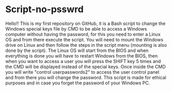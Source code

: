 # Script-no-psswrd
Hello!! This is my first repository on GitHub, it is a Bash script to change the Windows special keys file by CMD to be able to access a Windows computer without having the password, for this you need to enter a Linux OS and from there execute the script. You will need to mount the Windows drive on Linux and then follow the steps in the script menu (mounting is also done by the script). The Linux OS will start from the BIOS and when everything is done you will have to restart Windows from the BIOS, then when you want to access a user you will press the SHIFT key 5 times and the CMD will be displayed instead of the special keys. Once inside the CMD you will write "control userpasswords2" to access the user control panel and from there you will change the password. This script is made for ethical purposes and in case you forget the password of your Windows PC.
